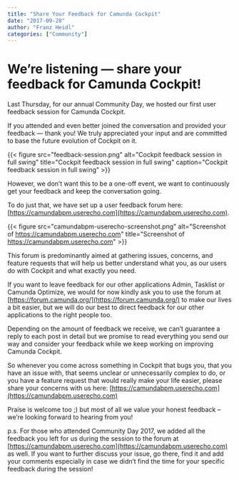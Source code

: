 ```yaml
---
title: "Share Your Feedback for Camunda Cockpit"
date: "2017-09-28"
author: "Franz Heidl"
categories: ["Community"]
---
```


# We’re listening — share your feedback for Camunda Cockpit!

Last Thursday, for our annual Community Day, we hosted our first user feedback session for Camunda Cockpit.

If you attended and even better joined the conversation and provided your feedback — thank you! We truly appreciated your input  and are committed to base the future evolution of Cockpit on it.

{{< figure src="feedback-session.png" alt="Cockpit feedback session in full swing" title="Cockpit feedback session in full swing" caption="Cockpit feedback session in full swing" >}}

However, we don’t want this to be a one-off event, we want to continuously get your feedback and keep the conversation going.

To do just that, we have set up a user feedback forum here: [https://camundabpm.userecho.com](https://camundabpm.userecho.com).

{{< figure src="camundabpm-userecho-screenshot.png" alt="Screenshot of https://camundabpm.userecho.com" title="Screenshot of https://camundabpm.userecho.com" >}}

This forum is predominantly aimed at gathering issues, concerns, and feature requests that will help us better understand what you, as our users do with Cockpit and what exactly you need.

If you want to leave feedback for our other applications Admin, Tasklist or Camunda Optimize, we would for now kindly ask you to use the forum at [https://forum.camunda.org/](https://forum.camunda.org/) to make our lives a bit easier, but we will do our best to direct feedback for our other applications to the right people too.

Depending on the amount of feedback we receive, we can’t guarantee a reply to each post in detail but we promise to read everything you send our way and consider your feedback while we keep working on improving Camunda Cockpit.

So whenever you come across something in Cockpit that bugs you, that you have an issue with, that seems unclear or unnecessarily complex to do, or you have a feature request that would really make your life easier, please share your concerns with us here: [https://camundabpm.userecho.com](https://camundabpm.userecho.com)

Praise is welcome too ;) but most of all we value your honest feedback – we’re looking forward to hearing from you!

p.s. For those who attended Community Day 2017, we  added all the feedback you left for us during the session to the forum at [https://camundabpm.userecho.com](https://camundabpm.userecho.com) as well. If you want to further discuss your issue, go there, find it and add your comments especially in case we didn’t find the time for your specific feedback during the session!
